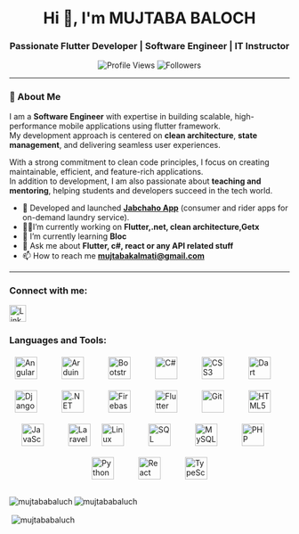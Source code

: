 <h1 align="center">Hi 👋, I'm MUJTABA BALOCH</h1>
<h3 align="center">Passionate Flutter Developer | Software Engineer | IT Instructor</h3>
  <p align="center"> 
  <img src="https://komarev.com/ghpvc/?username=mujtababaluch&label=Profile%20Views&color=blue&style=plastic" alt="Profile Views" /> 
  <img src="https://img.shields.io/github/followers/mujtababaluch?label=Followers&style=social" alt="Followers" />
</p>

---

### 🚀 About Me
I am a **Software Engineer** with expertise in building scalable, high-performance mobile applications using flutter framework.  
My development approach is centered on **clean architecture**, **state management**, and delivering seamless user experiences.  

With a strong commitment to clean code principles, I focus on creating maintainable, efficient, and feature-rich applications.  
In addition to development, I am also passionate about **teaching and mentoring**, helping students and developers succeed in the tech world.


- 🔭 Developed and launched [**Jabchaho App**](https://play.google.com/store/apps/details?id=com.ezlifetech.jabchaho&pcampaignid=web_share) (consumer and rider apps for on-demand laundry service).  
- 👨‍💻I’m currently working on **Flutter,.net, clean architecture,Getx**
- 🌱 I’m currently learning **Bloc**  
- 💬 Ask me about **Flutter, c#, react or any API related stuff**
- 📫 How to reach me **mujtabakalmati@gmail.com**

--- 

<h3 align="left">Connect with me:</h3>
<a href="https://linkedin.com/in/https://www.linkedin.com/in/mujtaba-baloch" target="_blank">
  <img src="https://img.icons8.com/ios-filled/50/000000/linkedin.png" alt="LinkedIn" width="30" />
</a>

<h3 align="left">Languages and Tools:</h3>
<div style="display: flex; flex-wrap: wrap; justify-content: center; gap: 20px; align-items: center; margin-top: 20px;">
  <a>
    <img src="https://angular.io/assets/images/logos/angular/angular.svg" alt="Angular" width="40" height="40" border="0" style="background: none; outline: none;"/>
  </a>
&nbsp;
   <a >
    <img src="https://cdn.worldvectorlogo.com/logos/arduino-1.svg" alt="Arduino" width="40" height="40" border="0" style="background: none; outline: none;"/>
  </a>
&nbsp;
  <a >
    <img src="https://cdn.jsdelivr.net/gh/devicons/devicon/icons/bootstrap/bootstrap-original.svg" alt="Bootstrap" width="40" height="40" border="0" style="background: none; outline: none;"/>
  </a>
  &nbsp;
  <a >
    <img src="https://cdn.jsdelivr.net/gh/devicons/devicon/icons/csharp/csharp-original.svg" alt="C#" width="40" height="40" border="0" style="background: none; outline: none;"/>
  </a>
  &nbsp;
  <a >
    <img src="https://cdn.jsdelivr.net/gh/devicons/devicon/icons/css3/css3-original.svg" alt="CSS3" width="40" height="40" border="0" style="background: none; outline: none;"/>
  </a>
  &nbsp;
  <a >
    <img src="https://www.vectorlogo.zone/logos/dartlang/dartlang-icon.svg" alt="Dart" width="40" height="40" border="0" style="background: none; outline: none;"/>
  </a>
  &nbsp;
  <a >
    <img src="https://cdn.worldvectorlogo.com/logos/django.svg" alt="Django" width="40" height="40" border="0" style="background: none; outline: none;"/>
  </a>
  &nbsp;
  <a >
    <img src="https://cdn.jsdelivr.net/gh/devicons/devicon/icons/dot-net/dot-net-original.svg" alt=".NET" width="40" height="40" border="0" style="background: none; outline: none;"/>
  </a>
  &nbsp;
  <a >
    <img src="https://www.vectorlogo.zone/logos/firebase/firebase-icon.svg" alt="Firebase" width="40" height="40" border="0" style="background: none; outline: none;"/>
  </a>
  &nbsp;
  <a >
    <img src="https://www.vectorlogo.zone/logos/flutterio/flutterio-icon.svg" alt="Flutter" width="40" height="40" border="0" style="background: none; outline: none;"/>
  </a>
  &nbsp;
  <a >
    <img src="https://www.vectorlogo.zone/logos/git-scm/git-scm-icon.svg" alt="Git" width="40" height="40" border="0" style="background: none; outline: none;"/>
  </a>
  &nbsp;
  <a >
    <img src="https://cdn.jsdelivr.net/gh/devicons/devicon/icons/html5/html5-original.svg" alt="HTML5" width="40" height="40" border="0" style="background: none; outline: none;"/>
  </a>
  &nbsp;
  <a >
    <img src="https://cdn.jsdelivr.net/gh/devicons/devicon/icons/javascript/javascript-original.svg" alt="JavaScript" width="40" height="40" border="0" style="background: none; outline: none;"/>
  </a>
  &nbsp;
  <a>
    <img src="https://laravel.com/img/logotype.min.svg" alt="Laravel" width="40" height="40" border="0" style="background: none; outline: none;"/>
  </a>
  <a>
    <img src="https://cdn.jsdelivr.net/gh/devicons/devicon/icons/linux/linux-original.svg" alt="Linux" width="40" height="40" border="0" style="background: none; outline: none;"/>
  </a>
  &nbsp;
  <a >
    <img src="https://www.svgrepo.com/show/303229/microsoft-sql-server-logo.svg" alt="SQL Server" width="40" height="40" border="0" style="background: none; outline: none;"/>
  </a>
  &nbsp;
  <a >
    <img src="https://cdn.jsdelivr.net/gh/devicons/devicon/icons/mysql/mysql-original.svg" alt="MySQL" width="40" height="40" border="0" style="background: none; outline: none;"/>
  </a>
  &nbsp;
  <a >
    <img src="https://cdn.jsdelivr.net/gh/devicons/devicon/icons/php/php-original.svg" alt="PHP" width="40" height="40" border="0" style="background: none; outline: none;"/>
  </a>
  &nbsp;
  <a >
    <img src="https://cdn.jsdelivr.net/gh/devicons/devicon/icons/python/python-original.svg" alt="Python" width="40" height="40" border="0" style="background: none; outline: none;"/>
  </a>
  &nbsp;
  <a >
    <img src="https://cdn.jsdelivr.net/gh/devicons/devicon/icons/react/react-original.svg" alt="React" width="40" height="40" border="0" style="background: none; outline: none;"/>
  </a>
  &nbsp;
  <a >
    <img src="https://cdn.jsdelivr.net/gh/devicons/devicon/icons/typescript/typescript-original.svg" alt="TypeScript" width="40" height="40" border="0" style="background: none; outline: none;"/>
  </a>
</div>

<br/>
<p><img align="left" src="https://github-readme-stats.vercel.app/api/top-langs?username=mujtababaluch&show_icons=true&locale=en&layout=compact" alt="mujtababaluch" /></p>
<p><img align="center" src="https://github-readme-streak-stats.herokuapp.com/?user=mujtababaluch&theme=default" alt="mujtababaluch" /></p>

<p>&nbsp;<img align="center" src="https://github-readme-stats.vercel.app/api?username=mujtababaluch&show_icons=true&locale=en" alt="mujtababaluch" /></p>


